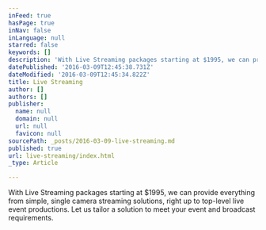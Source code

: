 ```yaml
---
inFeed: true
hasPage: true
inNav: false
inLanguage: null
starred: false
keywords: []
description: 'With Live Streaming packages starting at $1995, we can provide everything from simple, single camera streaming solutions, right up to top-level live event productions. Let us tailor a solution to meet your event and broadcast requirements.'
datePublished: '2016-03-09T12:45:38.731Z'
dateModified: '2016-03-09T12:45:34.822Z'
title: Live Streaming
author: []
authors: []
publisher:
  name: null
  domain: null
  url: null
  favicon: null
sourcePath: _posts/2016-03-09-live-streaming.md
published: true
url: live-streaming/index.html
_type: Article

---
```

With Live Streaming packages starting at $1995, we can provide everything from simple, single camera streaming solutions, right up to top-level live event productions. Let us tailor a solution to meet your event and broadcast requirements.